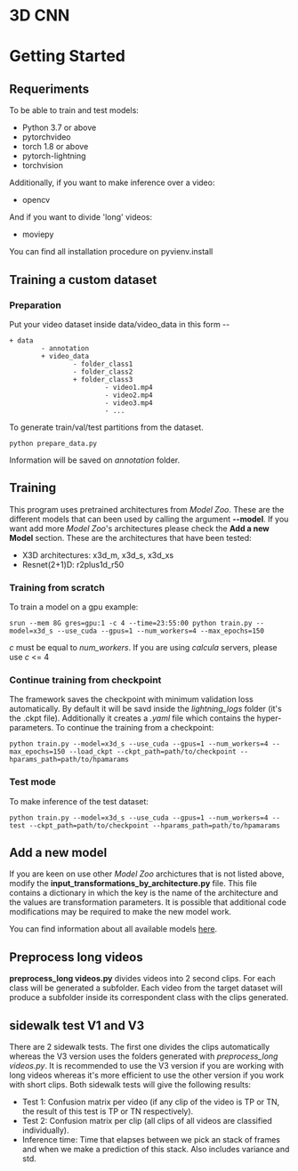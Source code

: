 # 3D CNN

# Getting Started
## Requeriments
To be able to train and test models:
* Python 3.7 or above
* pytorchvideo
* torch 1.8 or above
* pytorch-lightning
* torchvision

Additionally, if you want to make inference over a video:
* opencv

And if you want to divide 'long' videos:
* moviepy

You can find all installation procedure on pyvienv.install

## Training a custom dataset
### Preparation
Put your video dataset inside data/video_data in this form --

```
+ data
        - annotation
        + video_data
                - folder_class1
                - folder_class2
                + folder_class3
                        - video1.mp4
                        - video2.mp4
                        - video3.mp4
                        - ...        
```

To generate train/val/test partitions from the dataset.

```
python prepare_data.py
```
Information will be saved on *annotation* folder.

## Training
This program uses pretrained architectures from *Model Zoo*. These are the different models that can been used by calling the argument **--model**. If you want add more *Model Zoo*'s architectures please check the **Add a new Model** section. These are the architectures that have been tested:
* X3D architectures: x3d_m, x3d_s, x3d_xs
* Resnet(2+1)D: r2plus1d_r50

### Training from scratch
To train a model on a gpu example:

```
srun --mem 8G gres=gpu:1 -c 4 --time=23:55:00 python train.py --model=x3d_s --use_cuda --gpus=1 --num_workers=4 --max_epochs=150
```
*c* must be equal to *num_workers*. If you are using *calcula* servers, please use *c* <= 4

### Continue training from checkpoint
The framework saves the checkpoint with minimum validation loss automatically. By default it will be savd inside the *lightning_logs* folder (it's the .ckpt file). Additionally it creates a *.yaml* file which contains the hyper-parameters. To continue the training from a checkpoint:

```
python train.py --model=x3d_s --use_cuda --gpus=1 --num_workers=4 --max_epochs=150 --load_ckpt --ckpt_path=path/to/checkpoint --hparams_path=path/to/hpamarams
```

### Test mode
To make inference of the test dataset:
```
python train.py --model=x3d_s --use_cuda --gpus=1 --num_workers=4 --test --ckpt_path=path/to/checkpoint --hparams_path=path/to/hpamarams
```

## Add a new model
If you are keen on use other *Model Zoo* archictures that is not listed above, modify the **input_transformations_by_architecture.py** file. This file contains a dictionary in which the key is the name of the architecture and the values are transformation parameters. It is possible that additional code modifications may be required to make the new model work.

You can find information about all available models [here](https://pytorchvideo.readthedocs.io/en/latest/model_zoo.html).

## Preprocess long videos
**preprocess_long videos.py** divides videos into 2 second clips. For each class will be generated a subfolder. Each video from the target dataset will produce a subfolder inside its correspondent class with the clips generated.

## sidewalk test V1 and V3
There are 2 sidewalk tests. The first one divides the clips automatically whereas the V3 version uses the folders generated with *preprocess_long videos.py*. It is recommended to use the V3 version if you are working with long videos whereas it's more efficient to use the other version if you work with short clips. Both sidewalk tests will give the following results:

* Test 1: Confusion matrix per video (if any clip of the video is TP or TN, the result of this test is TP or TN respectively).
* Test 2: Confusion matrix per clip (all clips of all videos are classified individually).
* Inference time: Time that elapses between we pick an stack of frames and when we make a prediction of this stack. Also includes variance and std.
